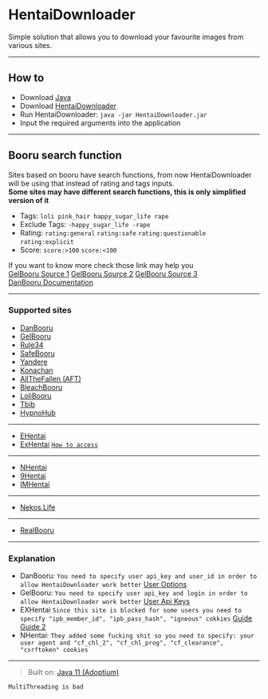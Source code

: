 # HentaiDownloader

Simple solution that allows you to download your favourite images from various sites.

---
## How to

- Download [Java](https://adoptium.net/temurin/releases/?version=11)
- Download [HentaiDownloader](https://github.com/narumii/HentaiDownloader/releases)
- Run HentaiDownloader: `java -jar HentaiDownloader.jar`
- Input the required arguments into the application

---
## Booru search function
Sites based on booru have search functions, from now HentaiDownloader will be using that instead of rating and tags inputs.\
**Some sites may have different search functions, this is only simplified version of it**

- Tags: `loli pink_hair happy_sugar_life rape`
- Exclude Tags: `-happy_sugar_life -rape`
- Rating: `rating:general` `rating:safe` `rating:questionable` `rating:explicit`
- Score: `score:>100` `score:<100`

If you want to know more check those link may help you\
[GelBooru Source 1](https://gelbooru.com/index.php?page=wiki&s=view&id=25921)
[GelBooru Source 2](https://gelbooru.com/index.php?page=wiki&s=&s=view&id=26263)
[GelBooru Source 3](https://gelbooru.com/index.php?page=forum&s=view&id=4555) \
[DanBooru Documentation](https://danbooru.donmai.us/wiki_pages/help:cheatsheet)

---

### Supported sites

- [DanBooru](https://danbooru.donmai.us/)
- [GelBooru](https://gelbooru.com/)
- [Rule34](https://rule34.xxx/)
- [SafeBooru](https://safebooru.org/)
- [Yandere](https://yande.re/post)
- [Konachan](https://konachan.net/)
- [AllTheFallen (AFT)](https://booru.allthefallen.moe/)
- [BleachBooru](https://bleachbooru.org/)
- [LoliBooru](https://lolibooru.moe/)
- [Tbib](https://tbib.org/)
- [HypnoHub](https://hypnohub.net/)
---

- [EHentai](https://e-hentai.org/)
- [ExHentai](https://exhentai.org/) [`How to access`](https://f95zone.to/threads/how-to-access-exhentai-2021.76821/)

---

- [NHentai](https://nhentai.net/)
- [9Hentai](https://9hentai.to/)
- [IMHentai](https://imhentai.xxx/)

---

- [Nekos.Life](https://nekos.life/)

---

- [RealBooru](https://realbooru.com/)

---

### Explanation

- DanBooru: `You need to specify user api_key and user_id in order to allow HentaiDownloader work better` [User Options](https://gelbooru.com/index.php?page=account&s=options)
- GelBooru: `You need to specify user api_key and login in order to allow HentaiDownloader work better` [User Api Keys](https://danbooru.donmai.us/users/923254/api_keys)
- EXHentai `Since this site is blocked for some users you need to specify "ipb_member_id", "ipb_pass_hash", "igneous" cokkies` [Guide](https://f95zone.to/threads/how-to-access-exhentai-2021.76821/) [Guide 2](https://howtoaccessexhentai.wordpress.com/)
- NHentai: `They added some fucking shit so you need to specify: your user agent and "cf_chl_2", "cf_chl_prog", "cf_clearance", "csrftoken" cookies`

---

> Built on: [Java 11 (Adoptium)](https://adoptium.net/?variant=openjdk11&jvmVariant=hotspot)
>
`MultiThreading is bad`
